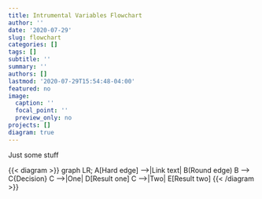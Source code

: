 ```yaml
---
title: Intrumental Variables Flowchart
author: ''
date: '2020-07-29'
slug: flowchart
categories: []
tags: []
subtitle: ''
summary: ''
authors: []
lastmod: '2020-07-29T15:54:48-04:00'
featured: no
image:
  caption: ''
  focal_point: ''
  preview_only: no
projects: []
diagram: true
---
```

Just some stuff

{{< diagram >}}
graph LR;
    A[Hard edge] -->|Link text| B(Round edge)
    B --> C{Decision}
    C -->|One| D[Result one]
    C -->|Two| E[Result two]
{{< /diagram >}}
